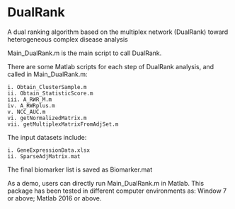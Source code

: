 # DualRank

A dual ranking algorithm based on the multiplex network (DualRank) toward heterogeneous complex disease analysis

Main_DualRank.m is the main script to call DualRank.

There are some Matlab scripts for each step of DualRank analysis, and called in Main_DualRank.m:

    i. Obtain_ClusterSample.m 
    ii. Obtain_StatisticScore.m 
    iii. A_RWR_M.m 
    iv. A_RWRplus.m 
    v. NCC_AUC.m 
    vi. getNormalizedMatrix.m 
    vii. getMultiplexMatrixFromAdjSet.m 

The input datasets include:

    i. GeneExpressionData.xlsx 
    ii. SparseAdjMatrix.mat

The final biomarker list is saved as Biomarker.mat

As a demo, users can directly run Main_DualRank.m in Matlab. This package has been tested in different computer environments as: Window 7 or above; Matlab 2016 or above.
